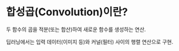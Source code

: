 # 합성곱(Convolution)이란?
두 함수의 곱을 적분(또는 합산)하여 새로운 함수를 생성하는 연산.

딥러닝에서는 입력 데이터(이미지 등)와 커널(필터) 사이의 행렬 연산으로 구현.
